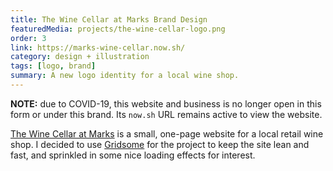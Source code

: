 ```yaml
---
title: The Wine Cellar at Marks Brand Design
featuredMedia: projects/the-wine-cellar-logo.png
order: 3
link: https://marks-wine-cellar.now.sh/
category: design + illustration
tags: [logo, brand]
summary: A new logo identity for a local wine shop.
---
```


**NOTE:** due to COVID-19, this website and business is no longer open in this form or under this brand. Its `now.sh` URL remains active to view the website.

[The Wine Cellar at Marks](https://marks-wine-cellar.now.sh/) is a small, one-page website for a local retail wine shop. I decided to use [Gridsome](https://gridsome.org) for the project to keep the site lean and fast, and sprinkled in some nice loading effects for interest.
